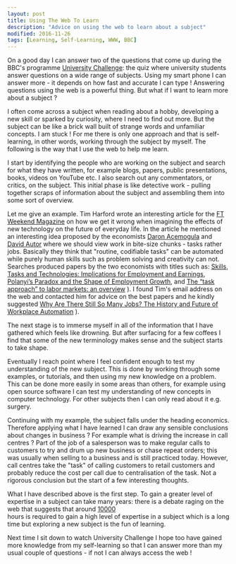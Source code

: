 ```yaml
---
layout: post
title: Using The Web To Learn
description: "Advice on using the web to learn about a subject"
modified: 2016-11-26
tags: [Learning, Self-Learning, WWW, BBC]
---
```


<p>On a good day I can answer two of the questions that come up during the BBC's programme <a href="http://www.bbc.co.uk/programmes/b006t6l0">University Challenge</a>:
the quiz where university students answer questions on a wide range of subjects. Using my smart phone I can answer more - it depends on how fast and accurate I can type ! Answering questions using the web is a powerful thing. But what if I want to learn more about a subject ?
</p>

I often come across a subject when reading about a hobby, developing a new skill or sparked by curiosity, where I need to find out more. But the subject can be like a brick wall built of strange words and unfamiliar concepts. I am stuck !  For me there is only one approach and that is self-learning, in other words, working through the subject by myself. The following is the way that I use the web to help me learn.

I start by identifying the people who are working on the subject and
search for what they have written, for example blogs, papers, public presentations, books,
videos on YouTube etc.  I also search out any commentators, or critics, on the
subject. This initial phase is like detective work - pulling together scraps of information about the subject and assembling them into some sort of overview.

Let me give an example. Tim Harford wrote an interesting article for the [FT Weekend Magazine](https://www.ft.com/content/32c31874-610b-11e7-8814-0ac7eb84e5f1) on how we get it wrong when imagining the effects of new technology on the future of everyday life. In the article he mentioned an interesting idea proposed by the economists [Daron Acemogula](https://economics.mit.edu/faculty/acemoglu) and [David Autor](https://economics.mit.edu/faculty/dautor) where we should view work in bite-size chunks - tasks rather jobs. Basically they think that "routine, codifiable tasks"  can be automated while purely human skills such as problem solving and creativity can not. Searches produced papers by the two economists with titles such as: [Skills, Tasks and Technologies: Implications for Employment and Earnings](https://economics.mit.edu/files/5571),  [Polanyi’s Paradox and the Shape of Employment Growth](https://economics.mit.edu/files/9835), and [The “task approach” to labor markets: an overview](https://economics.mit.edu/files/11596) ). I found Tim's email address on the web and contacted him for advice on the best papers and he kindly suggested [Why Are There Still So Many Jobs? The History and Future of Workplace Automation](http://pubs.aeaweb.org/doi/pdfplus/10.1257/jep.29.3.3) ).

The next stage is to immerse myself in all of the information that I have gathered which
feels like drowning. But after surfacing for a few coffees I find that some of the new terminology makes sense and the subject starts to take shape.

Eventually I reach point where I feel confident enough to test my understanding of the new subject. This is done by working through some examples, or tutorials, and then using my new knowledge on a problem. This can be done more easily in some areas than others, for example using open source software I can test my understanding of new concepts in computer technology. For other subjects then I can only read about it e.g. surgery.

Continuing with my example, the subject falls under the heading economics. Therefore applying what I have learned I can draw any sensible conclusions about changes in business ? For example what is driving the increase in call centres ? Part of the job of a salesperson was to make regular calls to customers to try and drum up new business or chase repeat orders; this was usually when selling to a business and is still practiced today. However, call centres take the "task" of calling customers to retail customers and probably reduce the cost per call due to centralisation of the task. Not a rigorous conclusion but the start of a few interesting thoughts.

What I have described above is the first step.  To gain a greater level of expertise in a subject can take many years: there is a debate raging on the web that suggests that around [10000](http://www.bbc.co.uk/news/magazine-26384712)  
hours is required to gain a high level of expertise in a subject which is a long time but exploring a new subject is the fun of learning.

Next time I sit down to watch University Challenge I hope too have gained more knowledge from my self-learning so that I can answer more than my usual couple of questions - if not I can always access  the web !
